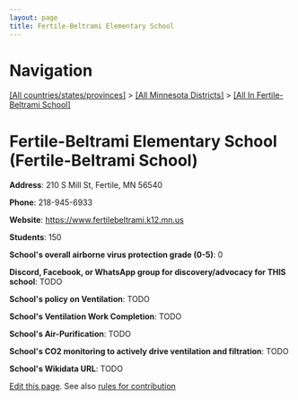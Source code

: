 ```yaml
---
layout: page
title: Fertile-Beltrami Elementary School
---
```

# Navigation

[[All countries/states/provinces]](../../..) > [[All Minnesota Districts]](../..) > [[All In Fertile-Beltrami School]](..)

# Fertile-Beltrami Elementary School (Fertile-Beltrami School)

**Address**: 210 S Mill St, Fertile, MN 56540

**Phone**: 218-945-6933

**Website**: <https://www.fertilebeltrami.k12.mn.us>

**Students**: 150

**School's overall airborne virus protection grade (0-5)**: 0

**Discord, Facebook, or WhatsApp group for discovery/advocacy for THIS school**: TODO

**School's policy on Ventilation**: TODO

**School's Ventilation Work Completion**: TODO

**School's Air-Purification**: TODO

**School's CO2 monitoring to actively drive ventilation and filtration**: TODO

**School's Wikidata URL**: TODO


[Edit this page](https://github.com/ventilate-schools/MN/edit/main/./Fertile-Beltrami_School/Fertile-Beltrami_Elementary_School.md). See also [rules for contribution](../../../contribution-rules/)
